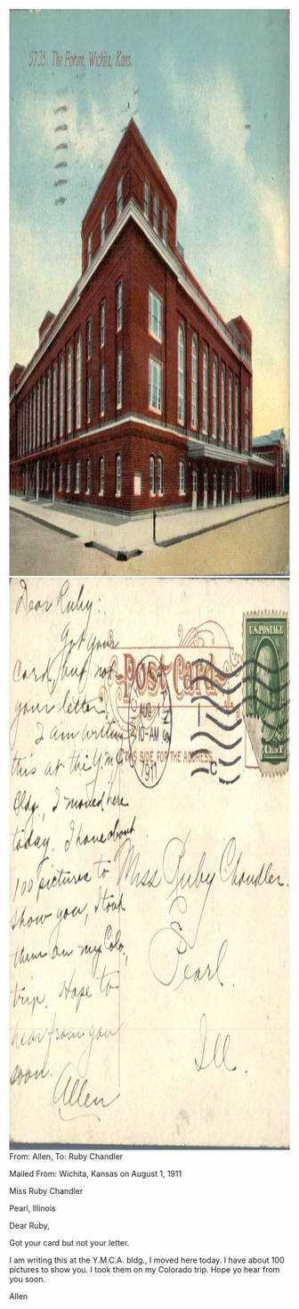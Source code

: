 <html><body><img class="alignnone size-full wp-image-1406" src="/wp-content/uploads/2014/06/postcard-2014-20140613_17530355_0618.jpg" alt="postcard-2014-20140613_17530355_0618" width="1480" height="1017"> <img class="alignnone size-full wp-image-1407" src="/wp-content/uploads/2014/06/postcard-2014-20140613_17531086_0619.jpg" alt="postcard-2014-20140613_17531086_0619" width="1504" height="1027">From: Allen, To: Ruby Chandler

Mailed From: Wichita, Kansas on August 1, 1911



Miss Ruby Chandler

Pearl, Illinois



Dear Ruby,

Got your card but not your letter.

I am writing this at the Y.M.C.A. bldg., I moved here today. I have about 100 pictures to show you. I took them on my Colorado trip. Hope yo hear from you soon.

Allen</body></html>